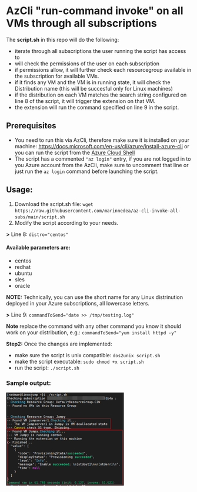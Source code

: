 # AzCli "run-command invoke" on all VMs through all subscriptions

The **script.sh** in this repo will do the following:

* iterate through all subscriptions the user running the script has access to
* will check the permissions of the user on each subscription
* if permissions allow, it will further check each resourcegroup available in the subscription for available VMs.
* if it finds any VM and the VM is in running state, it will check the Distribution name (this will be succesful only for Linux machines)
* if the distribution on each VM matches the search string configured on line 8 of the script, it will trigger the extension on that VM.
* the extension will run the command specified on line 9 in the script.

## Prerequisites

* You need to run this via AzCli, therefore make sure it is installed on your machine: https://docs.microsoft.com/en-us/cli/azure/install-azure-cli or you can run the script from the [Azure Cloud Shell](https://docs.microsoft.com/en-us/azure/cloud-shell/quickstart)
* The script has a commented `"az login"`  entry, if you are not logged in to you Azure account from the AzCli, make sure to uncomment that line or just run the `az login`  command before launching the script.

## Usage:

1. Download the script.sh file:
`wget https://raw.githubusercontent.com/marinnedea/az-cli-invoke-all-subs/main/script.sh`
2. Modify the script according to your needs.

**>** Line 8: `distro="centos"`

#### Available parameters are:
 * centos
 * redhat
 * ubuntu
 * sles
 * oracle

**NOTE:** Technically, you can use the short name for any Linux distrinution deployed in your Azure subscriptions, all lowercase letters.

**>** Line 9: `commandToSend="date >> /tmp/testing.log"`

**Note** replace the command with any other command you know it should work on your distribution, e.g.:
`commandToSend="yum install httpd -y"`

**Step2:** Once the changes are implemented:
* make sure the script is unix compatible: `dos2unix script.sh`
* make the script executable: `sudo chmod +x script.sh`
* run the script: `./script.sh`

### Sample output:

<img src="https://github.com/marinnedea/az-cli-invoke-all-subs/blob/main/img/sample_output.png" width="320">
